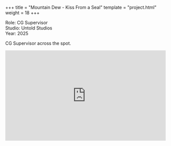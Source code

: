 +++
title = "Mountain Dew - Kiss From a Seal"
template = "project.html"
weight = 18
+++

Role: CG Supervisor  
Studio: Untold Studios  
Year: 2025  

CG Supervisor across the spot.

<div style="padding:56.25% 0 0 0;position:relative;"><iframe src="https://player.vimeo.com/video/1057217334?badge=0&amp;autopause=0&amp;player_id=0&amp;app_id=58479" frameborder="0" allow="autoplay; fullscreen; picture-in-picture; clipboard-write; encrypted-media" style="position:absolute;top:0;left:0;width:100%;height:100%;" title="mountain_dew"></iframe></div><script src="https://player.vimeo.com/api/player.js"></script>
